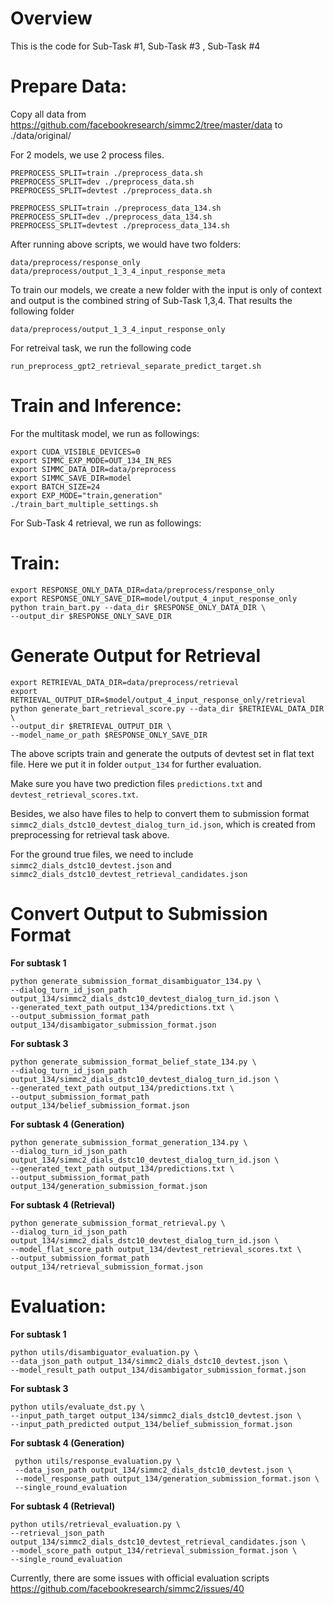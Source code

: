 # Overview
This is the code for Sub-Task #1, Sub-Task #3 , Sub-Task #4

# Prepare Data:
Copy all data from https://github.com/facebookresearch/simmc2/tree/master/data to ./data/original/

For 2 models, we use 2 process files.
```
PREPROCESS_SPLIT=train ./preprocess_data.sh
PREPROCESS_SPLIT=dev ./preprocess_data.sh
PREPROCESS_SPLIT=devtest ./preprocess_data.sh

PREPROCESS_SPLIT=train ./preprocess_data_134.sh
PREPROCESS_SPLIT=dev ./preprocess_data_134.sh
PREPROCESS_SPLIT=devtest ./preprocess_data_134.sh
```
After running above scripts, we would have two folders: 
```
data/preprocess/response_only
data/preprocess/output_1_3_4_input_response_meta
```

To train our models, we create a new folder with the input is only of context and output is the combined string of Sub-Task 1,3,4.
That results the following folder

```
data/preprocess/output_1_3_4_input_response_only
```

For retreival task, we run the following code
```
run_preprocess_gpt2_retrieval_separate_predict_target.sh
```
# Train and Inference:
For the multitask model, we run as followings:
```
export CUDA_VISIBLE_DEVICES=0
export SIMMC_EXP_MODE=OUT_134_IN_RES
export SIMMC_DATA_DIR=data/preprocess
export SIMMC_SAVE_DIR=model
export BATCH_SIZE=24
export EXP_MODE="train,generation"
./train_bart_multiple_settings.sh
```

For Sub-Task 4 retrieval, we run as followings:

# Train:
```
export RESPONSE_ONLY_DATA_DIR=data/preprocess/response_only
export RESPONSE_ONLY_SAVE_DIR=model/output_4_input_response_only
python train_bart.py --data_dir $RESPONSE_ONLY_DATA_DIR \
--output_dir $RESPONSE_ONLY_SAVE_DIR
```

# Generate Output for Retrieval
```
export RETRIEVAL_DATA_DIR=data/preprocess/retrieval
export RETRIEVAL_OUTPUT_DIR=$model/output_4_input_response_only/retrieval
python generate_bart_retrieval_score.py --data_dir $RETRIEVAL_DATA_DIR \
--output_dir $RETRIEVAL_OUTPUT_DIR \
--model_name_or_path $RESPONSE_ONLY_SAVE_DIR
```
The above scripts train and generate the outputs of devtest set in flat text file.
Here we put it in folder `output_134` for further evaluation.

Make sure you have two prediction files `predictions.txt` and `devtest_retrieval_scores.txt`.

Besides, we also have files to help to convert them to submission format `simmc2_dials_dstc10_devtest_dialog_turn_id.json`, which is created
from preprocessing for retrieval task above.

For the ground true files, we need to include `simmc2_dials_dstc10_devtest.json` and `simmc2_dials_dstc10_devtest_retrieval_candidates.json`

# Convert Output to Submission Format
**For subtask 1**
```
python generate_submission_format_disambiguator_134.py \ 
--dialog_turn_id_json_path output_134/simmc2_dials_dstc10_devtest_dialog_turn_id.json \ 
--generated_text_path output_134/predictions.txt \
--output_submission_format_path output_134/disambigator_submission_format.json
```

**For subtask 3**

```
python generate_submission_format_belief_state_134.py \
--dialog_turn_id_json_path output_134/simmc2_dials_dstc10_devtest_dialog_turn_id.json \
--generated_text_path output_134/predictions.txt \
--output_submission_format_path output_134/belief_submission_format.json
```

**For subtask 4 (Generation)**

```
python generate_submission_format_generation_134.py \
--dialog_turn_id_json_path output_134/simmc2_dials_dstc10_devtest_dialog_turn_id.json \
--generated_text_path output_134/predictions.txt \
--output_submission_format_path output_134/generation_submission_format.json
```

**For subtask 4 (Retrieval)**

```
python generate_submission_format_retrieval.py \
--dialog_turn_id_json_path output_134/simmc2_dials_dstc10_devtest_dialog_turn_id.json \
--model_flat_score_path output_134/devtest_retrieval_scores.txt \
--output_submission_format_path output_134/retrieval_submission_format.json
```
# Evaluation:
**For subtask 1**
```
python utils/disambiguator_evaluation.py \
--data_json_path output_134/simmc2_dials_dstc10_devtest.json \
--model_result_path output_134/disambigator_submission_format.json
```

**For subtask 3**
```
python utils/evaluate_dst.py \
--input_path_target output_134/simmc2_dials_dstc10_devtest.json \
--input_path_predicted output_134/belief_submission_format.json
```

**For subtask 4 (Generation)**

```
 python utils/response_evaluation.py \
 --data_json_path output_134/simmc2_dials_dstc10_devtest.json \
 --model_response_path output_134/generation_submission_format.json \
 --single_round_evaluation
```

**For subtask 4 (Retrieval)**

```
python utils/retrieval_evaluation.py \
--retrieval_json_path output_134/simmc2_dials_dstc10_devtest_retrieval_candidates.json \
--model_score_path output_134/retrieval_submission_format.json \
--single_round_evaluation
```
Currently, there are some issues with official evaluation scripts https://github.com/facebookresearch/simmc2/issues/40